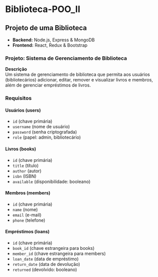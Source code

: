 # Biblioteca-POO_II

## Projeto de uma Biblioteca 

- **Backend:** Node.js, Express & MongoDB
- **Frontend:** React, Redux & Bootstrap

### Projeto: Sistema de Gerenciamento de Biblioteca

**Descrição**  
Um sistema de gerenciamento de biblioteca que permita aos usuários (bibliotecários) adicionar, editar, remover e visualizar livros e membros, além de gerenciar empréstimos de livros.

### Requisitos

#### Usuários (users)

- `id` (chave primária)
- `username` (nome de usuário)
- `password` (senha criptografada)
- `role` (papel: admin, bibliotecário)

#### Livros (books)

- `id` (chave primária)
- `title` (título)
- `author` (autor)
- `isbn` (ISBN)
- `available` (disponibilidade: booleano)

#### Membros (members)

- `id` (chave primária)
- `name` (nome)
- `email` (e-mail)
- `phone` (telefone)

#### Empréstimos (loans)

- `id` (chave primária)
- `book_id` (chave estrangeira para books)
- `member_id` (chave estrangeira para members)
- `loan_date` (data de empréstimo)
- `return_date` (data de devolução)
- `returned` (devolvido: booleano)